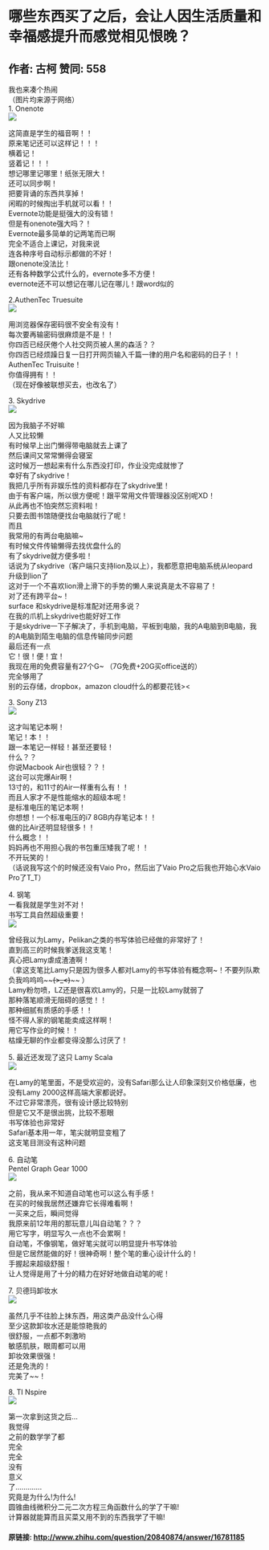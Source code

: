 # 哪些东西买了之后，会让人因生活质量和幸福感提升而感觉相见恨晚？
## 作者: 古柯  赞同: 558
我也来凑个热闹  
（图片均来源于网络）  
1\. Onenote  
![](http://pic1.zhimg.com/7a869f9d2ea06a0e7644faa8b5f060d8_b.jpg)

 这简直是学生的福音啊！！  
原来笔记还可以这样记！！！  
横着记！  
竖着记！！！  
想记哪里记哪里！纸张无限大！  
还可以同步啊！  
把要背诵的东西共享掉！  
闲暇的时候掏出手机就可以看！！  
Evernote功能是挺强大的没有错！  
但是有onenote强大吗？！  
Evernote最多简单的记两笔而已啊  
完全不适合上课记，对我来说  
连各种序号自动标示都做的不好！  
跟onenote没法比！  
还有各种数学公式什么的，evernote多不方便！  
evernote还不可以想记在哪儿记在哪儿！跟word似的  
  
2.AuthenTec Truesuite  
![](http://pic1.zhimg.com/f704f531346161e158413c25adfbef3c_b.jpg)


用浏览器保存密码很不安全有没有！  
每次要再输密码很麻烦是不是！！  
你四否已经厌倦个人社交网页被人黑的森活？？  
你四否已经烦躁日复一日打开网页输入千篇一律的用户名和密码的日子！！  
AuthenTec Truisuite！  
你值得拥有！！  
（现在好像被联想买去，也改名了）  
  
3\. Skydrive  
![](http://pic2.zhimg.com/5453df7dce74cce56a4768bfb0e7cb01_b.jpg)

  
因为我脑子不好嘛  
人又比较懒  
有时候早上出门懒得带电脑就去上课了  
然后课间又常常懒得会寝室  
这时候万一想起来有什么东西没打印，作业没完成就惨了  
幸好有了skydrive！  
我把几乎所有非娱乐性的资料都存在了skydrive里！  
由于有客户端，所以很方便呢！跟平常用文件管理器没区别呢XD！  
从此再也不怕突然忘资料啦！  
只要去图书馆随便找台电脑就行了呢！  
而且  
我常用的有两台电脑嘛~  
有时候文件传输懒得去找优盘什么的  
有了skydrive就方便多啦！  
话说为了skydrive（客户端只支持lion及以上），我都愿意把电脑系统从leopard 升级到lion了  
这对于一个不喜欢lion滑上滑下的手势的懒人来说真是太不容易了！  
对了还有跨平台~！  
surface 和skydrive是标准配对还用多说？  
在我的爪机上skydrive也能好好工作  
于是skydrive一下子解决了，手机到电脑，平板到电脑，我的A电脑到B电脑，我的A电脑到陌生电脑的信息传输同步问题  
最后还有一点  
它！很！便！宜！  
我现在用的免费容量有27个G~ （7G免费+20G买office送的）  
完全够用了  
别的云存储，dropbox，amazon cloud什么的都要花钱><  
  
3\. Sony Z13  
![](http://pic2.zhimg.com/917bf0392b0e0668606f22a1ad4a2f22_b.jpg)

 这才叫笔记本啊！  
笔记！本！！  
跟一本笔记一样轻！甚至还要轻！  
什么？？  
你说Macbook Air也很轻？？！  
这台可以完爆Air啊！  
13寸的，和11寸的Air一样重有么有！！  
而且人家才不是性能缩水的超级本呢！  
是标准电压的笔记本啊！  
你想想！一个标准电压的i7 8GB内存笔记本！！  
做的比Air还明显轻很多！！  
什么概念！！  
妈妈再也不用担心我的书包重压矮我了呢！！  
不开玩笑的！  
（话说我写这个的时候还没有Vaio Pro，然后出了Vaio Pro之后我也开始心水Vaio Pro了T_T）  
  
4\. 钢笔  
一看我就是学生对不对！  
书写工具自然超级重要！  
![](http://pic2.zhimg.com/ade294b4a800037813d7d86f275177dc_b.jpg)


曾经我以为Lamy，Pelikan之类的书写体验已经做的非常好了！  
直到高三的时候我爹送我这支笔！  
真心把Lamy虐成渣渣啊！  
（拿这支笔比Lamy只是因为很多人都对Lamy的书写体验有概念啊~！不要列队欺负我呜呜呜~~~~(>_<)~~~~ ）  
Lamy粉勿喷，LZ还是很喜欢Lamy的，只是一比较Lamy就弱了  
那种落笔顺滑无阻碍的感觉！！  
那种细腻有质感的手感！！  
怪不得人家的钢笔能卖成这样啊！  
用它写作业的时候！！  
枯燥无聊的作业都变得没那么讨厌了！  
  
5\. 最近还发现了这只 Lamy Scala  
![](http://pic3.zhimg.com/e5f996891f136d1c98fae6f815864a60_b.jpg)


在Lamy的笔里面，不是受欢迎的，没有Safari那么让人印象深刻又价格低廉，也没有Lamy 2000这样高端大家都说好。  
不过它非常漂亮，很有设计感比较特别  
但是它又不是很出挑，比较不惹眼  
书写体验也非常好  
Safari基本用一年，笔尖就明显变粗了  
这支笔目测没有这种问题  
  
6\. 自动笔  
Pentel Graph Gear 1000  
![](http://pic3.zhimg.com/591703ba938cf1082abec93900c5f231_b.jpg)

  
  
之前，我从来不知道自动笔也可以这么有手感！  
在买的时候我居然还嫌弃它长得难看啊！  
一买来之后，瞬间觉得  
我原来前12年用的那玩意儿叫自动笔？？？  
用它写字，明显写久一点也不会累啊！  
自动笔，不像钢笔，做好笔尖就可以明显提升书写体验  
但是它居然能做的好！很神奇啊！整个笔的重心设计什么的！  
手握起来超级舒服！  
让人觉得是用了十分的精力在好好地做自动笔的呢！  
  
7\. 贝德玛卸妆水  
![](http://pic3.zhimg.com/3f9ca4a49a76fbe7c3fa0e69ca2fcf2e_b.jpg)


虽然几乎不往脸上抹东西，用这类产品没什么心得  
至少这款卸妆水还是能惊艳我的  
很舒服，一点都不刺激哟  
敏感肌肤，眼周都可以用  
卸妆效果很强！  
还是免洗的！  
完美了~~！  
  
8\. TI Nspire  
![](http://pic4.zhimg.com/50ee072dc83a23b4af3ae2d649eace61_b.jpg)

 第一次拿到这货之后...  
我觉得  
之前的数学学了都  
完全  
完全  
没有  
意义  
了.............  
究竟是为什么!为什么!  
圆锥曲线微积分二元二次方程三角函数什么的学了干嘛!  
计算器就能算而且买菜又用不到的东西我学了干嘛!

#### 原链接: http://www.zhihu.com/question/20840874/answer/16781185